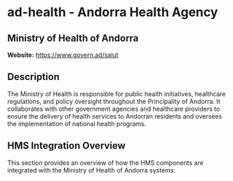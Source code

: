 # ad-health - Andorra Health Agency

## Ministry of Health of Andorra

**Website:** https://www.govern.ad/salut

## Description

The Ministry of Health is responsible for public health initiatives, healthcare regulations, and policy oversight throughout the Principality of Andorra. It collaborates with other government agencies and healthcare providers to ensure the delivery of health services to Andorran residents and oversees the implementation of national health programs.

## HMS Integration Overview

This section provides an overview of how the HMS components are integrated with the Ministry of Health of Andorra systems.
